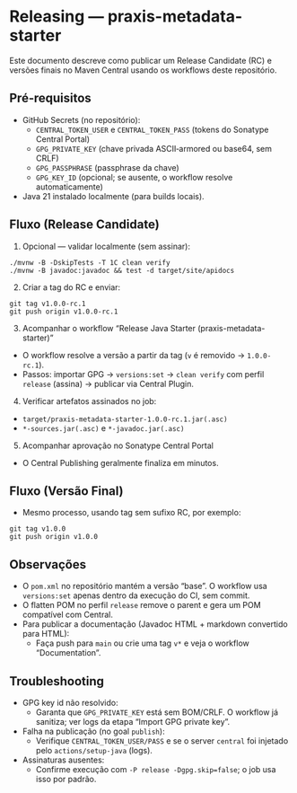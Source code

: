 # Releasing — praxis-metadata-starter

Este documento descreve como publicar um Release Candidate (RC) e versões finais no Maven Central usando os workflows deste repositório.

## Pré‑requisitos
- GitHub Secrets (no repositório):
  - `CENTRAL_TOKEN_USER` e `CENTRAL_TOKEN_PASS` (tokens do Sonatype Central Portal)
  - `GPG_PRIVATE_KEY` (chave privada ASCII‑armored ou base64, sem CRLF)
  - `GPG_PASSPHRASE` (passphrase da chave)
  - `GPG_KEY_ID` (opcional; se ausente, o workflow resolve automaticamente)
- Java 21 instalado localmente (para builds locais).

## Fluxo (Release Candidate)
1) Opcional — validar localmente (sem assinar):
```
./mvnw -B -DskipTests -T 1C clean verify
./mvnw -B javadoc:javadoc && test -d target/site/apidocs
```
2) Criar a tag do RC e enviar:
```
git tag v1.0.0-rc.1
git push origin v1.0.0-rc.1
```
3) Acompanhar o workflow “Release Java Starter (praxis-metadata-starter)”
- O workflow resolve a versão a partir da tag (`v` é removido → `1.0.0-rc.1`).
- Passos: importar GPG → `versions:set` → `clean verify` com perfil `release` (assina) → publicar via Central Plugin.

4) Verificar artefatos assinados no job:
- `target/praxis-metadata-starter-1.0.0-rc.1.jar(.asc)`
- `*-sources.jar(.asc)` e `*-javadoc.jar(.asc)`

5) Acompanhar aprovação no Sonatype Central Portal
- O Central Publishing geralmente finaliza em minutos.

## Fluxo (Versão Final)
- Mesmo processo, usando tag sem sufixo RC, por exemplo:
```
git tag v1.0.0
git push origin v1.0.0
```

## Observações
- O `pom.xml` no repositório mantém a versão “base”. O workflow usa `versions:set` apenas dentro da execução do CI, sem commit.
- O flatten POM no perfil `release` remove o parent e gera um POM compatível com Central.
- Para publicar a documentação (Javadoc HTML + markdown convertido para HTML):
  - Faça push para `main` ou crie uma tag `v*` e veja o workflow “Documentation”.

## Troubleshooting
- GPG key id não resolvido:
  - Garanta que `GPG_PRIVATE_KEY` está sem BOM/CRLF. O workflow já sanitiza; ver logs da etapa “Import GPG private key”.
- Falha na publicação (no goal `publish`):
  - Verifique `CENTRAL_TOKEN_USER/PASS` e se o server `central` foi injetado pelo `actions/setup-java` (logs).
- Assinaturas ausentes:
  - Confirme execução com `-P release -Dgpg.skip=false`; o job usa isso por padrão.


